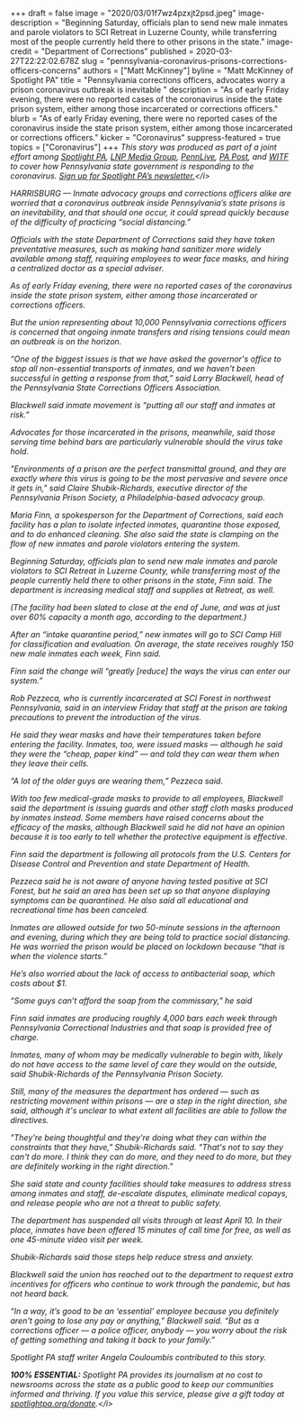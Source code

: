 +++
draft = false
image = "2020/03/01f7wz4pzxjt2psd.jpeg"
image-description = "Beginning Saturday, officials plan to send new male inmates and parole violators to SCI Retreat in Luzerne County, while transferring most of the people currently held there to other prisons in the state."
image-credit = "Department of Corrections"
published = 2020-03-27T22:22:02.678Z
slug = "pennsylvania-coronavirus-prisons-corrections-officers-concerns"
authors = ["Matt McKinney"]
byline = "Matt McKinney of Spotlight PA"
title = "Pennsylvania corrections officers, advocates worry a prison coronavirus outbreak is inevitable "
description = "As of early Friday evening, there were no reported cases of the coronavirus inside the state prison system, either among those incarcerated or corrections officers."
blurb = "As of early Friday evening, there were no reported cases of the coronavirus inside the state prison system, either among those incarcerated or corrections officers."
kicker = "Coronavirus"
suppress-featured = true
topics = ["Coronavirus"]
+++
<i>This story was produced as part of a joint effort among [Spotlight PA](https://www.spotlightpa.org/ "https\://www.spotlightpa.org/"), [LNP Media Group](https://lancasteronline.com/ "https\://lancasteronline.com/"), [PennLive](https://www.pennlive.com/ "https\://www.pennlive.com/"), [PA Post](https://papost.org/ "https\://papost.org/"),  and [WITF](https://www.witf.org/ "https\://www.witf.org/") to cover how Pennsylvania state government is responding to the coronavirus. [Sign up for Spotlight PA’s newsletter.](https://www.spotlightpa.org/newsletters "https\://www.spotlightpa.org/newsletters")</i>

HARRISBURG — Inmate advocacy groups and corrections officers alike are worried that a coronavirus outbreak inside Pennsylvania’s state prisons is an inevitability, and that should one occur, it could spread quickly because of the difficulty of practicing “social distancing.”

Officials with the state Department of Corrections said they have taken preventative measures, such as making hand sanitizer more widely available among staff, requiring employees to wear face masks, and hiring a centralized doctor as a special adviser.

As of early Friday evening, there were no reported cases of the coronavirus inside the state prison system, either among those incarcerated or corrections officers.

But the union representing about 10,000 Pennsylvania corrections officers is concerned that ongoing inmate transfers and rising tensions could mean an outbreak is on the horizon.

“One of the biggest issues is that we have asked the governor's office to stop all non-essential transports of inmates, and we haven't been successful in getting a response from that,” said Larry Blackwell, head of the Pennsylvania State Corrections Officers Association.

Blackwell said inmate movement is “putting all our staff and inmates at risk.”

Advocates for those incarcerated in the prisons, meanwhile, said those serving time behind bars are particularly vulnerable should the virus take hold.

<script src="https://www.spotlightpa.org/embed.js" async></script><div data-spl-embed-version="1" data-spl-src="https://www.spotlightpa.org/embeds/donate/"></div>

"Environments of a prison are the perfect transmittal ground, and they are exactly where this virus is going to be the most pervasive and severe once it gets in," said Claire Shubik-Richards, executive director of the Pennsylvania Prison Society, a Philadelphia-based advocacy group.

Maria Finn, a spokesperson for the Department of Corrections, said each facility has a plan to isolate infected inmates, quarantine those exposed, and to do enhanced cleaning. She also said the state is clamping on the flow of new inmates and parole violators entering the system.

Beginning Saturday, officials plan to send new male inmates and parole violators to SCI Retreat in Luzerne County, while transferring most of the people currently held there to other prisons in the state, Finn said. The department is increasing medical staff and supplies at Retreat, as well.

(The facility had been slated to close at the end of June, and was at just over 60% capacity a month ago, according to the department.)

After an “intake quarantine period,” new inmates will go to SCI Camp Hill for classification and evaluation. On average, the state receives roughly 150 new male inmates each week, Finn said.

Finn said the change will “greatly \[reduce] the ways the virus can enter our system.”

Rob Pezzeca, who is currently incarcerated at SCI Forest in northwest Pennsylvania, said in an interview Friday that staff at the prison are taking precautions to prevent the introduction of the virus.

He said they wear masks and have their temperatures taken before entering the facility. Inmates, too, were issued masks — although he said they were the “cheap, paper kind” — and told they can wear them when they leave their cells.

“A lot of the older guys are wearing them,” Pezzeca said.

With too few medical-grade masks to provide to all employees, Blackwell said the department is issuing guards and other staff cloth masks produced by inmates instead. Some members have raised concerns about the efficacy of the masks, although Blackwell said he did not have an opinion because it is too early to tell whether the protective equipment is effective.

Finn said the department is following all protocols from the U.S. Centers for Disease Control and Prevention and state Department of Health.

Pezzeca said he is not aware of anyone having tested positive at SCI Forest, but he said an area has been set up so that anyone displaying symptoms can be quarantined. He also said all educational and recreational time has been canceled.

Inmates are allowed outside for two 50-minute sessions in the afternoon and evening, during which they are being told to practice social distancing. He was worried the prison would be placed on lockdown because “that is when the violence starts.”

He’s also worried about the lack of access to antibacterial soap, which costs about $1.

“Some guys can’t afford the soap from the commissary,” he said

<script src="https://www.spotlightpa.org/embed.js" async></script><div data-spl-embed-version="1" data-spl-src="<https://www.spotlightpa.org/embeds/newsletter/>"></div>

Finn said inmates are producing roughly 4,000 bars each week through Pennsylvania Correctional Industries and that soap is provided free of charge.

Inmates, many of whom may be medically vulnerable to begin with, likely do not have access to the same level of care they would on the outside, said Shubik-Richards of the Pennsylvania Prison Society.

Still, many of the measures the department has ordered — such as restricting movement within prisons — are a step in the right direction, she said, although it's unclear to what extent all facilities are able to follow the directives.

"They're being thoughtful and they're doing what they can within the constraints that they have," Shubik-Richards said. "That's not to say they can't do more. I think they can do more, and they need to do more, but they are definitely working in the right direction."

She said state and county facilities should take measures to address stress among inmates and staff, de-escalate disputes, eliminate medical copays, and release people who are not a threat to public safety.

The department has suspended all visits through at least April 10. In their place, inmates have been offered 15 minutes of call time for free, as well as one 45-minute video visit per week.

Shubik-Richards said those steps help reduce stress and anxiety.

Blackwell said the union has reached out to the department to request extra incentives for officers who continue to work through the pandemic, but has not heard back.

“In a way, it’s good to be an ‘essential’ employee because you definitely aren't going to lose any pay or anything,” Blackwell said. “But as a corrections officer — a police officer, anybody — you worry about the risk of getting something and taking it back to your family.”

<i>Spotlight PA staff writer Angela Couloumbis contributed to this story.

<b>100% ESSENTIAL:</b> Spotlight PA provides its journalism at no cost to newsrooms across the state as a public good to keep our communities informed and thriving. If you value this service, please give a gift today at [spotlightpa.org/donate](https://www.spotlightpa.org/donate "https\://www.spotlightpa.org/donate").</i>